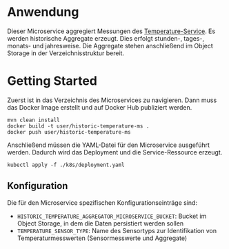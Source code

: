 # Anwendung
Dieser Microservice aggregiert Messungen des [Temperature-Service](../../raw-ms/temperature-service).
Es werden historische Aggregate erzeugt. Dies erfolgt stunden-, tages-, monats- und jahresweise.
Die Aggregate stehen anschließend im Object Storage in der Verzeichnisstruktur bereit.

# Getting Started
Zuerst ist in das Verzeichnis des Microservices zu navigieren.
Dann muss das Docker Image erstellt und auf Docker Hub publiziert werden.
```
mvn clean install
docker build -t user/historic-temperature-ms .
docker push user/historic-temperature-ms
```
Anschließend müssen die YAML-Datei für den Microservice ausgeführt werden.
Dadurch wird das Deployment und die Service-Ressource erzeugt.
````
kubectl apply -f ./k8s/deployment.yaml
````

## Konfiguration
Die für den Microservice spezifischen Konfigurationseinträge sind:
* `HISTORIC_TEMPERATURE_AGGREGATOR_MICROSERVICE_BUCKET`: Bucket im Object Storage, in dem die Daten persistiert werden sollen
* `TEMPERATURE_SENSOR_TYPE`: Name des Sensortyps zur Identifikation von Temperaturmesswerten (Sensormesswerte und Aggregate)